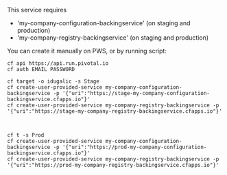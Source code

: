 
This service requires 

- 'my-company-configuration-backingservice' (on staging and production)
- 'my-company-registry-backingservice' (on staging and production)


You can create it manually on PWS, or by running script:

```
cf api https://api.run.pivotal.io
cf auth EMAIL PASSWORD

cf target -o idugalic -s Stage
cf create-user-provided-service my-company-configuration-backingservice -p '{"uri":"https://stage-my-company-configuration-backingservice.cfapps.io"}'
cf create-user-provided-service my-company-registry-backingservice -p '{"uri":"https://stage-my-company-registry-backingservice.cfapps.io"}'



cf t -s Prod
cf create-user-provided-service my-company-configuration-backingservice -p '{"uri":"https://prod-my-company-configuration-backingservice.cfapps.io"}'
cf create-user-provided-service my-company-registry-backingservice -p '{"uri":"https://prod-my-company-registry-backingservice.cfapps.io"}'



```